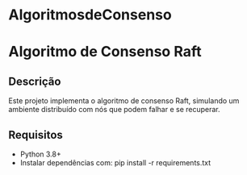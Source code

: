 # AlgoritmosdeConsenso

# Algoritmo de Consenso Raft

## Descrição
Este projeto implementa o algoritmo de consenso Raft, simulando um ambiente distribuído com nós que podem falhar e se recuperar.

## Requisitos
- Python 3.8+
- Instalar dependências com:
pip install -r requirements.txt
